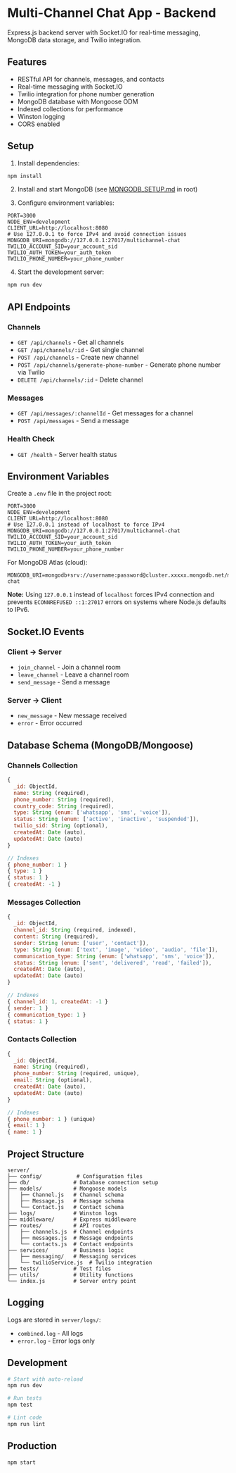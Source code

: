 # Multi-Channel Chat App - Backend

Express.js backend server with Socket.IO for real-time messaging, MongoDB data storage, and Twilio integration.

## Features

- RESTful API for channels, messages, and contacts
- Real-time messaging with Socket.IO
- Twilio integration for phone number generation
- MongoDB database with Mongoose ODM
- Indexed collections for performance
- Winston logging
- CORS enabled

## Setup

1. Install dependencies:
```bash
npm install
```

2. Install and start MongoDB (see [MONGODB_SETUP.md](../MONGODB_SETUP.md) in root)

3. Configure environment variables:
```env
PORT=3000
NODE_ENV=development
CLIENT_URL=http://localhost:8080
# Use 127.0.0.1 to force IPv4 and avoid connection issues
MONGODB_URI=mongodb://127.0.0.1:27017/multichannel-chat
TWILIO_ACCOUNT_SID=your_account_sid
TWILIO_AUTH_TOKEN=your_auth_token
TWILIO_PHONE_NUMBER=your_phone_number
```

4. Start the development server:
```bash
npm run dev
```

## API Endpoints

### Channels

- `GET /api/channels` - Get all channels
- `GET /api/channels/:id` - Get single channel
- `POST /api/channels` - Create new channel
- `POST /api/channels/generate-phone-number` - Generate phone number via Twilio
- `DELETE /api/channels/:id` - Delete channel

### Messages

- `GET /api/messages/:channelId` - Get messages for a channel
- `POST /api/messages` - Send a message

### Health Check

- `GET /health` - Server health status

## Environment Variables

Create a `.env` file in the project root:

```env
PORT=3000
NODE_ENV=development
CLIENT_URL=http://localhost:8080
# Use 127.0.0.1 instead of localhost to force IPv4
MONGODB_URI=mongodb://127.0.0.1:27017/multichannel-chat
TWILIO_ACCOUNT_SID=your_account_sid
TWILIO_AUTH_TOKEN=your_auth_token
TWILIO_PHONE_NUMBER=your_phone_number
```

For MongoDB Atlas (cloud):
```env
MONGODB_URI=mongodb+srv://username:password@cluster.xxxxx.mongodb.net/multichannel-chat
```

**Note:** Using `127.0.0.1` instead of `localhost` forces IPv4 connection and prevents `ECONNREFUSED ::1:27017` errors on systems where Node.js defaults to IPv6.

## Socket.IO Events

### Client → Server
- `join_channel` - Join a channel room
- `leave_channel` - Leave a channel room
- `send_message` - Send a message

### Server → Client
- `new_message` - New message received
- `error` - Error occurred

## Database Schema (MongoDB/Mongoose)

### Channels Collection
```javascript
{
  _id: ObjectId,
  name: String (required),
  phone_number: String (required),
  country_code: String (required),
  type: String (enum: ['whatsapp', 'sms', 'voice']),
  status: String (enum: ['active', 'inactive', 'suspended']),
  twilio_sid: String (optional),
  createdAt: Date (auto),
  updatedAt: Date (auto)
}

// Indexes
{ phone_number: 1 }
{ type: 1 }
{ status: 1 }
{ createdAt: -1 }
```

### Messages Collection
```javascript
{
  _id: ObjectId,
  channel_id: String (required, indexed),
  content: String (required),
  sender: String (enum: ['user', 'contact']),
  type: String (enum: ['text', 'image', 'video', 'audio', 'file']),
  communication_type: String (enum: ['whatsapp', 'sms', 'voice']),
  status: String (enum: ['sent', 'delivered', 'read', 'failed']),
  createdAt: Date (auto),
  updatedAt: Date (auto)
}

// Indexes
{ channel_id: 1, createdAt: -1 }
{ sender: 1 }
{ communication_type: 1 }
{ status: 1 }
```

### Contacts Collection
```javascript
{
  _id: ObjectId,
  name: String (required),
  phone_number: String (required, unique),
  email: String (optional),
  createdAt: Date (auto),
  updatedAt: Date (auto)
}

// Indexes
{ phone_number: 1 } (unique)
{ email: 1 }
{ name: 1 }
```

## Project Structure

```
server/
├── config/           # Configuration files
├── db/              # Database connection setup
├── models/          # Mongoose models
│   ├── Channel.js   # Channel schema
│   ├── Message.js   # Message schema
│   └── Contact.js   # Contact schema
├── logs/            # Winston logs
├── middleware/      # Express middleware
├── routes/          # API routes
│   ├── channels.js  # Channel endpoints
│   ├── messages.js  # Message endpoints
│   └── contacts.js  # Contact endpoints
├── services/        # Business logic
│   ├── messaging/   # Messaging services
│   └── twilioService.js  # Twilio integration
├── tests/           # Test files
├── utils/           # Utility functions
└── index.js         # Server entry point
```

## Logging

Logs are stored in `server/logs/`:
- `combined.log` - All logs
- `error.log` - Error logs only

## Development

```bash
# Start with auto-reload
npm run dev

# Run tests
npm test

# Lint code
npm run lint
```

## Production

```bash
npm start
```
